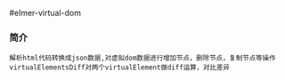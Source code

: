 #elmer-virtual-dom

### 简介
    解析html代码转换成json数据,对虚拟dom数据进行增加节点，删除节点，复制节点等操作
    virtualElementsDiff对两个virtualElement做diff运算，对比差异
